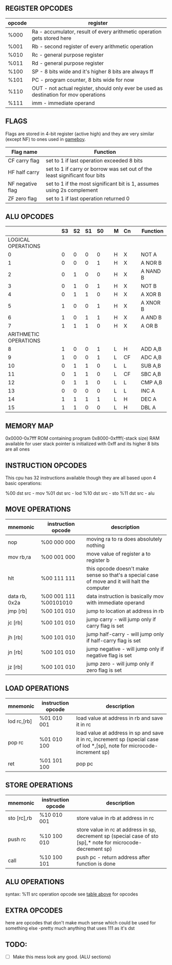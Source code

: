## REGISTER OPCODES

| opcode | register |
| --- | --|
| %000 | Ra - accumulator, result of every arithmetic operation gets stored here |
| %001 | Rb - second register of every arithmetic operation |
| %010 | Rc - general purpose register |
| %011 | Rd - general purpose register |
| %100 | SP - 8 bits wide and it's higher 8 bits are always ff |
| %101 | PC - program counter, 8 bits wide for now |
| %110 | OUT - not actual register, should only ever be used as destination for mov operations |
| %111 | imm - immediate operand |

## FLAGS

Flags are stored in 4-bit register (active high) and they are very similar (except NF) to ones used in [gameboy](https://eldred.fr/gb-asm-tutorial/flags.html). 

| Flag name        | Function                                                     |
| ---------------- | ------------------------------------------------------------ |
| CF carry flag    | set to 1 if last operation exceeded 8 bits                   |
| HF half carry    | set to 1 if carry or borrow was set out of the least significant four bits |
| NF negative flag | set to 1 if the most significant bit is 1, assumes using 2s complement |
| ZF zero flag     | set to 1 if last operation returned 0                        |

## ALU OPCODES

|                       | S3   | S2   | S1   | S0   |      | M    | Cn   |      | Function |
| --------------------- | ---- | ---- | ---- | ---- | ---- | ---- | ---- | ---- | -------- |
| LOGICAL OPERATIONS    |      |      |      |      |      |      |      |      |          |
| 0                     | 0    | 0    | 0    | 0    |      | H    | X    |      | NOT A    |
| 1                     | 0    | 0    | 0    | 1    |      | H    | X    |      | A NOR B  |
| 2                     | 0    | 1    | 0    | 0    |      | H    | X    |      | A NAND B |
| 3                     | 0    | 1    | 0    | 1    |      | H    | X    |      | NOT B    |
| 4                     | 0    | 1    | 1    | 0    |      | H    | X    |      | A XOR B  |
| 5                     | 1    | 0    | 0    | 1    |      | H    | X    |      | A XNOR B |
| 6                     | 1    | 0    | 1    | 1    |      | H    | X    |      | A AND B  |
| 7                     | 1    | 1    | 1    | 0    |      | H    | X    |      | A OR B   |
| ARITHMETIC OPERATIONS |      |      |      |      |      |      |      |      |          |
| 8                     | 1    | 0    | 0    | 1    |      | L    | H    |      | ADD A,B  |
| 9                     | 1    | 0    | 0    | 1    |      | L    | CF   |      | ADC A,B  |
| 10                    | 0    | 1    | 1    | 0    |      | L    | L    |      | SUB A,B  |
| 11                    | 0    | 1    | 1    | 0    |      | L    | CF   |      | SBC A,B  |
| 12                    | 0    | 1    | 1    | 0    |      | L    | L    |      | CMP A,B  |
| 13                    | 0    | 0    | 0    | 0    |      | L    | L    |      | INC A    |
| 14                    | 1    | 1    | 1    | 1    |      | L    | H    |      | DEC A    |
| 15                    | 1    | 1    | 0    | 0    |      | L    | H    |      | DBL A    |



## MEMORY MAP

0x0000-0x7fff ROM containing program
0x8000-0xffff(-stack size) RAM available for user
stack pointer is initialized with 0xff and its higher 8 bits are all ones

## INSTRUCTION OPCODES

This cpu has 32 instructions available though they are all based upon 4 basic operations:

%00 dst src - mov
%01 dst src - lod
%10 dst src - sto
%11 dst src - alu 

## MOVE OPERATIONS

| mnemonic      | instruction opcode    | description                                                  |
| :------------ | --------------------- | ------------------------------------------------------------ |
| nop           | %00 000 000           | moving ra to ra does absolutely nothing                      |
| mov rb,ra     | %00 001 000           | move value of register a to register b                       |
| hlt           | %00 111 111           | this opcode doesn't make sense so that's a special case of move and it will halt the computer |
| data rb, 0x2a | %00 001 111 %00101010 | data instruction is basically mov with immediate operand     |
| jmp [rb]      | %00 101 010           | jump to location at address in rb                            |
| jc [rb]       | %00 101 010           | jump carry - will jump only if carry flag is set             |
| jh [rb]       | %00 101 010           | jump half-carry - will jump only if half-carry flag is set   |
| jn [rb]       | %00 101 010           | jump negative - will jump only if negative flag is set       |
| jz [rb]       | %00 101 010           | jump zero - will jump only if zero flag is set               |

## LOAD OPERATIONS

| mnemonic    | instruction opcode | description                                               |
| ----------- | ------------------ | --------------------------------------------------------- |
| lod rc,[rb] | %01 010 001      | load value at address in rb and save it in rc |
| pop rc      |      %01 010 100      | load value at address in sp and save it in rc, increment sp (special case  of lod *,[sp], note for microcode-increment sp) |
| ret         | %01 101 100 | pop pc |



## STORE OPERATIONS

| mnemonic    | instruction opcode | description                                                  |
| ----------- | ------------------ | ------------------------------------------------------------ |
| sto [rc],rb | %10 010 001        | store value in rb at address in rc                           |
| push rc     | %10 100 010        | store value in rc at address in sp, decrement sp (special case  of sto [sp],* note for microcode-decrement sp) |
| call        | %10 100 101        | push pc - return address after function is done              |

## ALU OPERATIONS

syntax: %11 src operation opcode 
see [table above](#ALU-OPCODES) for opcodes


## EXTRA OPCODES

here are opcodes that don't make much sense which could be used for something else
-pretty much anything that uses 111 as it's dst

## TODO:

- [ ] Make this mess look any good. (ALU sections)